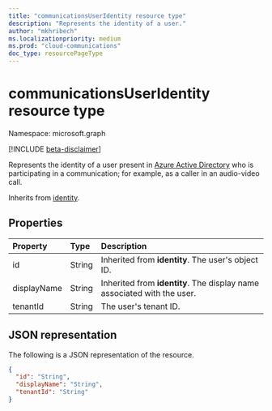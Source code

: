 ```yaml
--- 
title: "communicationsUserIdentity resource type"
description: "Represents the identity of a user."
author: "mkhribech"
ms.localizationpriority: medium
ms.prod: "cloud-communications"
doc_type: resourcePageType
---
```


# communicationsUserIdentity resource type

Namespace: microsoft.graph

[!INCLUDE [beta-disclaimer](../../includes/beta-disclaimer.md)]

Represents the identity of a user present in [Azure Active Directory](/azure/active-directory/) who is participating in a communication; for example, as a caller in an audio-video call.

Inherits from [identity](identity.md).

## Properties

| Property                       | Type                        | Description                                                                                                                                       |
| :----------------------------- | :---------------------------| :-------------------------------------------------------------------------------------------------------------------------------------------------|
| id | String | Inherited from **identity**. The user's object ID. |
| displayName | String | Inherited from **identity**. The display name associated with the user. |
| tenantId | String | The user's tenant ID. |

## JSON representation

The following is a JSON representation of the resource.

<!-- {
  "blockType": "resource",
  "@odata.type": "microsoft.graph.communicationsUserIdentity",
  "optionalProperties": [
    "displayName",
    "tenantId"
  ],
} -->
```json
{
  "id": "String",
  "displayName": "String",
  "tenantId": "String"
}
```
